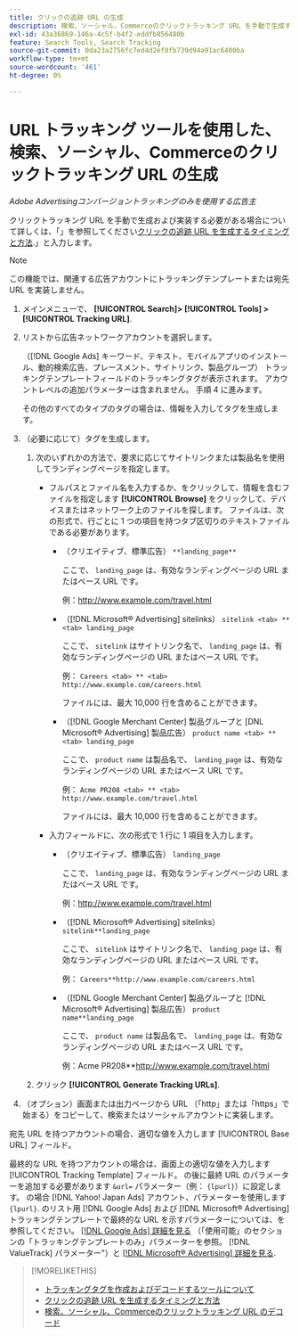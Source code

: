 ```yaml
---
title: クリックの追跡 URL の生成
description: 検索、ソーシャル、Commerceのクリックトラッキング URL を手動で生成する方法を説明します。
exl-id: 43a36869-146a-4c5f-b4f2-eddfb856480b
feature: Search Tools, Search Tracking
source-git-commit: 0da23a2756fc7ed4d2ef8fb739d94a91ac6400ba
workflow-type: tm+mt
source-wordcount: '461'
ht-degree: 0%

---
```


# URL トラッキング ツールを使用した、検索、ソーシャル、Commerceのクリックトラッキング URL の生成

*Adobe Advertisingコンバージョントラッキングのみを使用する広告主*

クリックトラッキング URL を手動で生成および実装する必要がある場合について詳しくは、「」を参照してください[クリックの追跡 URL を生成するタイミングと方法](/help/search-social-commerce/tracking/click-tracking-ways-to-generate.md).」と入力します。

>[!NOTE]
>
>この機能では、関連する広告アカウントにトラッキングテンプレートまたは宛先 URL を実装しません。

1. メインメニューで、 **[!UICONTROL Search]> [!UICONTROL Tools] >[!UICONTROL Tracking URL]**.

1. リストから広告ネットワークアカウントを選択します。

   （[!DNL Google Ads] キーワード、テキスト、モバイルアプリのインストール、動的検索広告、プレースメント、サイトリンク、製品グループ） トラッキングテンプレートフィールドのトラッキングタグが表示されます。 アカウントレベルの追加パラメーターは含まれません。 手順 4 に進みます。

   その他のすべてのタイプのタグの場合は、情報を入力してタグを生成します。

1. （必要に応じて）タグを生成します。

   1. 次のいずれかの方法で、要求に応じてサイトリンクまたは製品名を使用してランディングページを指定します。

      * フルパスとファイル名を入力するか、をクリックして、情報を含むファイルを指定します **[!UICONTROL Browse]** をクリックして、デバイスまたはネットワーク上のファイルを探します。 ファイルは、次の形式で、行ごとに 1 つの項目を持つタブ区切りのテキストファイルである必要があります。

         * （クリエイティブ、標準広告） `**landing_page**`

           ここで、 `landing_page` は、有効なランディングページの URL またはベース URL です。

           例：http://www.example.com/travel.html

         * （[!DNL Microsoft® Advertising] sitelinks） `sitelink <tab> ** <tab> landing_page`

           ここで、 `sitelink` はサイトリンク名で、 `landing_page` は、有効なランディングページの URL またはベース URL です。

           例： `Careers <tab> ** <tab> http://www.example.com/careers.html`

           ファイルには、最大 10,000 行を含めることができます。

         * （[!DNL Google Merchant Center] 製品グループと [DNL Microsoft® Advertising] 製品広告） `product name <tab> ** <tab> landing_page`

           ここで、 `product name` は製品名で、 `landing_page` は、有効なランディングページの URL またはベース URL です。

           例： `Acme PR208 <tab> ** <tab> http://www.example.com/travel.html`

           ファイルには、最大 10,000 行を含めることができます。

      * 入力フィールドに、次の形式で 1 行に 1 項目を入力します。

         * （クリエイティブ、標準広告） `landing_page`

           ここで、 `landing_page` は、有効なランディングページの URL またはベース URL です。

           例：http://www.example.com/travel.html

         * （[!DNL Microsoft® Advertising] sitelinks） `sitelink**landing_page`

           ここで、 `sitelink` はサイトリンク名で、 `landing_page` は、有効なランディングページの URL またはベース URL です。

           例： `Careers**http://www.example.com/careers.html`

         * （[!DNL Google Merchant Center] 製品グループと [!DNL Microsoft® Advertising] 製品広告） `product name**landing_page`

           ここで、 `product name` は製品名で、 `landing_page` は、有効なランディングページの URL またはベース URL です。

           例：Acme PR208**http://www.example.com/travel.html

   1. クリック **[!UICONTROL Generate Tracking URLs]**.

1. （オプション）画面または出力ページから URL （「http」または「https」で始まる）をコピーして、検索またはソーシャルアカウントに実装します。

宛先 URL を持つアカウントの場合、適切な値を入力します [!UICONTROL Base URL] フィールド。

最終的な URL を持つアカウントの場合は、画面上の適切な値を入力します [!UICONTROL Tracking Template] フィールド。 の後に最終 URL のパラメーターを追加する必要があります `&url=` パラメーター（例： `{lpurl}`）に設定します。 の場合 [!DNL Yahoo! Japan Ads] アカウント、パラメーターを使用します `{lpurl}`. のリスト用 [!DNL Google Ads] および [!DNL Microsoft® Advertising] トラッキングテンプレートで最終的な URL を示すパラメーターについては、を参照してください。 [[!DNL Google Ads] 詳細を見る](https://support.google.com/google-ads/answer/6305348) （「使用可能」のセクションの「トラッキングテンプレートのみ」パラメーターを参照。 [!DNL ValueTrack] パラメーター&quot;）と [[!DNL Microsoft® Advertising] 詳細を見る](https://help.ads.microsoft.com/#apex/3/en/56799/2).

>[!MORELIKETHIS]
>
>* [トラッキングタグを作成およびデコードするツールについて](tracking-tools-about.md)
>* [クリックの追跡 URL を生成するタイミングと方法](/help/search-social-commerce/tracking/click-tracking-ways-to-generate.md)
>* [検索、ソーシャル、Commerceのクリックトラッキング URL のデコード](click-tracking-url-decode.md)
